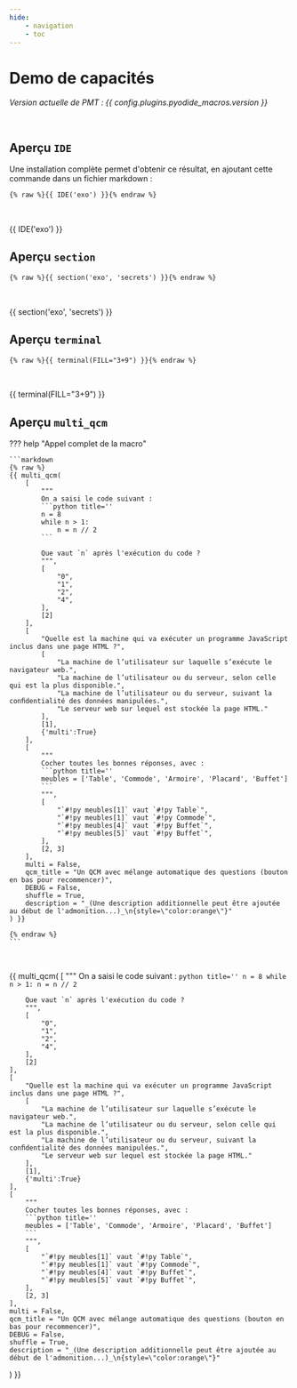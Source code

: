 ```yaml
--- 
hide:
    - navigation
    - toc 
---
```

# Demo de capacités

_Version actuelle de PMT : {{ config.plugins.pyodide_macros.version }}_

<br> 
 

## Aperçu `IDE`

Une installation complète permet d'obtenir ce résultat, en ajoutant cette commande dans un fichier markdown :

```markdown
{% raw %}{{ IDE('exo') }}{% endraw %}
```

<br>

{{ IDE('exo') }}



## Aperçu `section`


```markdown
{% raw %}{{ section('exo', 'secrets') }}{% endraw %}
```

<br>

{{ section('exo', 'secrets') }}


## Aperçu `terminal`


```markdown
{% raw %}{{ terminal(FILL="3+9") }}{% endraw %}
```

<br>

{{ terminal(FILL="3+9") }}



## Aperçu `multi_qcm`

??? help "Appel complet de la macro"

    ```markdown
    {% raw %}
    {{ multi_qcm(
        [
            """
            On a saisi le code suivant :
            ```python title=''
            n = 8
            while n > 1:
                n = n // 2
            ```
    
            Que vaut `n` après l'exécution du code ?
            """,
            [
                "0",
                "1",
                "2",
                "4",
            ],
            [2]
        ],
        [
            "Quelle est la machine qui va exécuter un programme JavaScript inclus dans une page HTML ?",
            [
                "La machine de l’utilisateur sur laquelle s’exécute le navigateur web.",
                "La machine de l’utilisateur ou du serveur, selon celle qui est la plus disponible.",
                "La machine de l’utilisateur ou du serveur, suivant la conﬁdentialité des données manipulées.",
                "Le serveur web sur lequel est stockée la page HTML."
            ],
            [1],
            {'multi':True}
        ],
        [
            """
            Cocher toutes les bonnes réponses, avec :
            ```python title=''
            meubles = ['Table', 'Commode', 'Armoire', 'Placard', 'Buffet']
            ```
            """,
            [
                "`#!py meubles[1]` vaut `#!py Table`",
                "`#!py meubles[1]` vaut `#!py Commode`",
                "`#!py meubles[4]` vaut `#!py Buffet`",
                "`#!py meubles[5]` vaut `#!py Buffet`",
            ],
            [2, 3]
        ],
        multi = False,
        qcm_title = "Un QCM avec mélange automatique des questions (bouton en bas pour recommencer)",
        DEBUG = False,
        shuffle = True,
        description = "_(Une description additionnelle peut être ajoutée au début de l'admonition...)_\n{style=\"color:orange\"}"
    ) }}
    
    {% endraw %}
    ```

<br>

{{ multi_qcm(
    [
        """
        On a saisi le code suivant :
        ```python title=''
        n = 8
        while n > 1:
            n = n // 2
        ```

        Que vaut `n` après l'exécution du code ?
        """,
        [
            "0",
            "1",
            "2",
            "4",
        ],
        [2]
    ],
    [
        "Quelle est la machine qui va exécuter un programme JavaScript inclus dans une page HTML ?",
        [
            "La machine de l’utilisateur sur laquelle s’exécute le navigateur web.",
            "La machine de l’utilisateur ou du serveur, selon celle qui est la plus disponible.",
            "La machine de l’utilisateur ou du serveur, suivant la conﬁdentialité des données manipulées.",
            "Le serveur web sur lequel est stockée la page HTML."
        ],
        [1],
        {'multi':True}
    ],
    [
        """
        Cocher toutes les bonnes réponses, avec :
        ```python title=''
        meubles = ['Table', 'Commode', 'Armoire', 'Placard', 'Buffet']
        ```
        """,
        [
            "`#!py meubles[1]` vaut `#!py Table`",
            "`#!py meubles[1]` vaut `#!py Commode`",
            "`#!py meubles[4]` vaut `#!py Buffet`",
            "`#!py meubles[5]` vaut `#!py Buffet`",
        ],
        [2, 3]
    ],
    multi = False,
    qcm_title = "Un QCM avec mélange automatique des questions (bouton en bas pour recommencer)",
    DEBUG = False,
    shuffle = True,
    description = "_(Une description additionnelle peut être ajoutée au début de l'admonition...)_\n{style=\"color:orange\"}"
) }}

